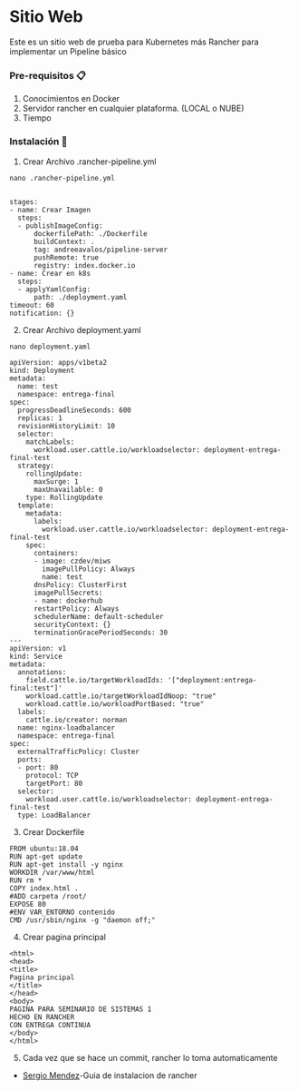 # Sitio Web
Este es un sitio web de prueba para Kubernetes más Rancher para implementar un Pipeline básico

### Pre-requisitos 📋
1. Conocimientos en Docker
2. Servidor rancher en cualquier plataforma. (LOCAL o NUBE)
3. Tiempo

### Instalación 🔧
1. Crear Archivo .rancher-pipeline.yml 
```
nano .rancher-pipeline.yml
```
```

stages:
- name: Crear Imagen
  steps:
  - publishImageConfig:
      dockerfilePath: ./Dockerfile
      buildContext: .
      tag: andreeavalos/pipeline-server
      pushRemote: true
      registry: index.docker.io
- name: Crear en k8s
  steps:
  - applyYamlConfig:
      path: ./deployment.yaml
timeout: 60
notification: {}
```
2. Crear Archivo deployment.yaml
```
nano deployment.yaml
```
```
apiVersion: apps/v1beta2
kind: Deployment
metadata:
  name: test
  namespace: entrega-final
spec:
  progressDeadlineSeconds: 600
  replicas: 1
  revisionHistoryLimit: 10
  selector:
    matchLabels:
      workload.user.cattle.io/workloadselector: deployment-entrega-final-test
  strategy:
    rollingUpdate:
      maxSurge: 1
      maxUnavailable: 0
    type: RollingUpdate
  template:
    metadata:
      labels:
        workload.user.cattle.io/workloadselector: deployment-entrega-final-test
    spec:
      containers:
      - image: czdev/miws
        imagePullPolicy: Always
        name: test
      dnsPolicy: ClusterFirst
      imagePullSecrets:
      - name: dockerhub
      restartPolicy: Always
      schedulerName: default-scheduler
      securityContext: {}
      terminationGracePeriodSeconds: 30
---      
apiVersion: v1
kind: Service
metadata:
  annotations:
    field.cattle.io/targetWorkloadIds: '["deployment:entrega-final:test"]'
    workload.cattle.io/targetWorkloadIdNoop: "true"
    workload.cattle.io/workloadPortBased: "true"
  labels:
    cattle.io/creator: norman
  name: nginx-loadbalancer
  namespace: entrega-final
spec:
  externalTrafficPolicy: Cluster
  ports:
  - port: 80
    protocol: TCP
    targetPort: 80
  selector:
    workload.user.cattle.io/workloadselector: deployment-entrega-final-test
  type: LoadBalancer 

```
3. Crear Dockerfile
```
FROM ubuntu:18.04
RUN apt-get update
RUN apt-get install -y nginx
WORKDIR /var/www/html
RUN rm *
COPY index.html .
#ADD carpeta /root/
EXPOSE 80
#ENV VAR_ENTORNO contenido
CMD /usr/sbin/nginx -g "daemon off;"
```
4. Crear pagina principal
```
<html>
<head>
<title>
Pagina principal
</title>
</head>
<body>
PAGINA PARA SEMINARIO DE SISTEMAS 1
HECHO EN RANCHER
CON ENTREGA CONTINUA
</body>
</html>
```
5. Cada vez que se hace un commit, rancher lo toma automaticamente

* [Sergio Mendez](https://www.youtube.com/watch?v=k4y776PqTwI)-Guia de instalacion de rancher